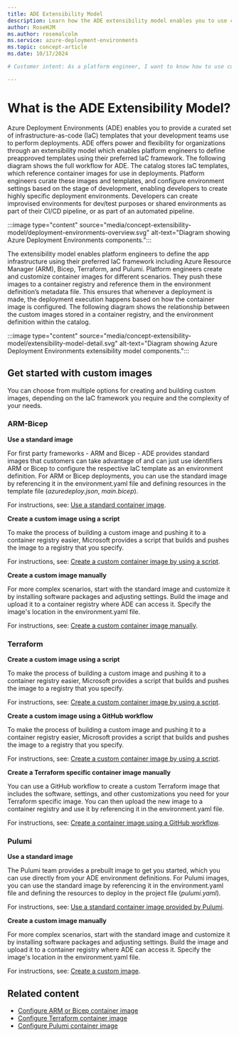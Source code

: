```yaml
---
title: ADE Extensibility Model
description: Learn how the ADE extensibility model enables you to use custom container images to create deployment environments.
author: RoseHJM
ms.author: rosemalcolm
ms.service: azure-deployment-environments
ms.topic: concept-article
ms.date: 10/17/2024

# Customer intent: As a platform engineer, I want to know how to use custom container images to create deployment environments.

---
```


# What is the ADE Extensibility Model?

Azure Deployment Environments (ADE) enables you to provide a curated set of infrastructure-as-code (IaC) templates that your development teams use to perform deployments. ADE offers power and flexibility for organizations through an extensibility model which enables platform engineers to define preapproved templates using their preferred IaC framework.
The following diagram shows the full workflow for ADE. The catalog stores IaC templates, which reference container images for use in deployments. Platform engineers curate these images and templates, and configure environment settings based on the stage of development, enabling developers to create highly specific deployment environments. Developers can create improvised environments for dev/test purposes or shared environments as part of their CI/CD pipeline, or as part of an automated pipeline.

:::image type="content" source="media/concept-extensibility-model/deployment-environments-overview.svg" alt-text="Diagram showing Azure Deployment Environments components.":::

The extensibility model enables platform engineers to define the app infrastructure using their preferred IaC framework including Azure Resource Manager (ARM), Bicep, Terraform, and Pulumi. Platform engineers create and customize container images for different scenarios. They push these images to a container registry and reference them in the environment definition’s metadata file. This ensures that whenever a deployment is made, the deployment execution happens based on how the container image is configured. The following diagram shows the relationship between the custom images stored in a container registry, and the environment definition within the catalog. 

:::image type="content" source="media/concept-extensibility-model/extensibility-model-detail.svg" alt-text="Diagram showing Azure Deployment Environments extensibility model components.":::

## Get started with custom images

You can choose from multiple options for creating and building custom images, depending on the IaC framework you require and the complexity of your needs.

### ARM-Bicep

**Use a standard image**

For first party frameworks - ARM and Bicep - ADE provides standard images that customers can take advantage of and can just use identifiers ARM or Bicep to configure the respective IaC template as an environment definition. For ARM or Bicep deployments, you can use the standard image by referencing it in the environment.yaml file and defining resources in the template file (*azuredeploy.json*, *main.bicep*).

For instructions, see: [Use a standard container image](https://aka.ms/ade/arm-bicep-standard).

**Create a custom image using a script**

To make the process of building a custom image and pushing it to a container registry easier, Microsoft provides a script that builds and pushes the image to a registry that you specify. 

For instructions, see: [Create a custom container image by using a script](https://aka.ms/ade/arm-bicep-custom-script).

**Create a custom image manually**

For more complex scenarios, start with the standard image and customize it by installing software packages and adjusting settings. Build the image and upload it to a container registry where ADE can access it. Specify the image's location in the environment.yaml file.

For instructions, see: [Create a custom container image manually](https://aka.ms/ade/arm-bicep-custom-manual).

### Terraform

**Create a custom image using a script**

To make the process of building a custom image and pushing it to a container registry easier, Microsoft provides a script that builds and pushes the image to a registry that you specify. 

For instructions, see: [Create a custom container image by using a script](https://aka.ms/ade/arm-bicep-custom-script).

**Create a custom image using a GitHub workflow**

To make the process of building a custom image and pushing it to a container registry easier, Microsoft provides a script that builds and pushes the image to a registry that you specify. 

For instructions, see: [Create a custom container image by using a script](https://aka.ms/ade/arm-bicep-custom-script).

**Create a Terraform specific container image manually**

You can use a GitHub workflow to create a custom Terraform image that includes the software, settings, and other customizations you need for your Terraform specific image. You can then upload the new image to a container registry and use it by referencing it in the environment.yaml file.

For instructions, see: [Create a container image using a GitHub workflow](https://aka.ms/ade/terraform-workflow-custom-manual).

### Pulumi

**Use a standard image**

The Pulumi team provides a prebuilt image to get you started, which you can use directly from your ADE environment definitions. For Pulumi images, you can use the standard image by referencing it in the environment.yaml file and defining the resources to deploy in the project file (*pulumi.yaml*).

For instructions, see: [Use a standard container image provided by Pulumi](https://aka.ms/ade/pulumi-standard).

**Create a custom image manually**

For more complex scenarios, start with the standard image and customize it by installing software packages and adjusting settings. Build the image and upload it to a container registry where ADE can access it. Specify the image's location in the environment.yaml file.

For instructions, see: [Create a custom image](https://aka.ms/ade/pulumi-custom-manual).

## Related content 

- [Configure ARM or Bicep container image](/azure/deployment-environments/how-to-configure-extensibility-model-custom-image?tabs=sample%2Cprivate-registry&pivots=arm-bicep)
- [Configure Terraform container image](/azure/deployment-environments/how-to-configure-extensibility-model-custom-image?tabs=custom%2Cprivate-registry&pivots=terraform)
- [Configure Pulumi container image](/azure/deployment-environments/how-to-configure-extensibility-model-custom-image?tabs=sample%2Cprivate-registry&pivots=pulumi)
